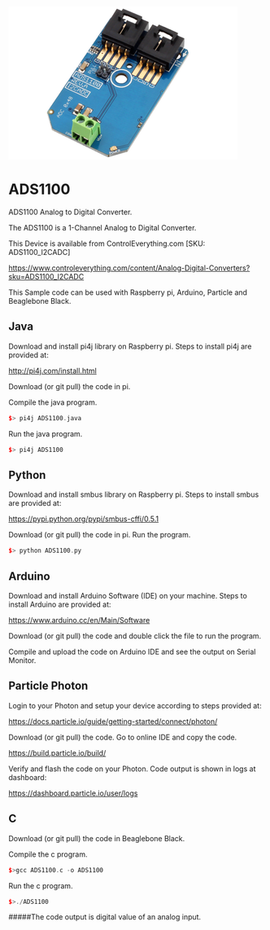 [![ADS1100](ADS1100_I2CADC.png)](https://www.controleverything.com/content/Analog-Digital-Converters?sku=ADS1100_I2CADC)
# ADS1100
ADS1100 Analog to Digital Converter.

The ADS1100 is a 1-Channel Analog to Digital Converter.

This Device is available from ControlEverything.com [SKU: ADS1100_I2CADC]

https://www.controleverything.com/content/Analog-Digital-Converters?sku=ADS1100_I2CADC

This Sample code can be used with Raspberry pi, Arduino, Particle and Beaglebone Black.

## Java
Download and install pi4j library on Raspberry pi. Steps to install pi4j are provided at:

http://pi4j.com/install.html

Download (or git pull) the code in pi.

Compile the java program.
```cpp
$> pi4j ADS1100.java
```

Run the java program.
```cpp
$> pi4j ADS1100
```

## Python
Download and install smbus library on Raspberry pi. Steps to install smbus are provided at:

https://pypi.python.org/pypi/smbus-cffi/0.5.1

Download (or git pull) the code in pi. Run the program.

```cpp
$> python ADS1100.py
```

## Arduino
Download and install Arduino Software (IDE) on your machine. Steps to install Arduino are provided at:

https://www.arduino.cc/en/Main/Software

Download (or git pull) the code and double click the file to run the program.

Compile and upload the code on Arduino IDE and see the output on Serial Monitor.


## Particle Photon

Login to your Photon and setup your device according to steps provided at:

https://docs.particle.io/guide/getting-started/connect/photon/

Download (or git pull) the code. Go to online IDE and copy the code.

https://build.particle.io/build/

Verify and flash the code on your Photon. Code output is shown in logs at dashboard:

https://dashboard.particle.io/user/logs


## C

Download (or git pull) the code in Beaglebone Black.

Compile the c program.
```cpp
$>gcc ADS1100.c -o ADS1100
```
Run the c program.
```cpp
$>./ADS1100
```
#####The code output is digital value of an analog input.
